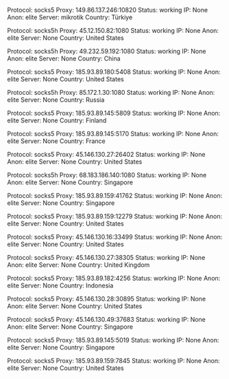 Protocol: socks5
Proxy: 149.86.137.246:10820
Status: working
IP: None
Anon: elite
Server: mikrotik
Country: Türkiye

Protocol: socks5h
Proxy: 45.12.150.82:1080
Status: working
IP: None
Anon: elite
Server: None
Country: United States

Protocol: socks5h
Proxy: 49.232.59.192:1080
Status: working
IP: None
Anon: elite
Server: None
Country: China

Protocol: socks5
Proxy: 185.93.89.180:5408
Status: working
IP: None
Anon: elite
Server: None
Country: United States

Protocol: socks5h
Proxy: 85.172.1.30:1080
Status: working
IP: None
Anon: elite
Server: None
Country: Russia

Protocol: socks5
Proxy: 185.93.89.145:5809
Status: working
IP: None
Anon: elite
Server: None
Country: Finland

Protocol: socks5
Proxy: 185.93.89.145:5170
Status: working
IP: None
Anon: elite
Server: None
Country: France

Protocol: socks5
Proxy: 45.146.130.27:26402
Status: working
IP: None
Anon: elite
Server: None
Country: United States

Protocol: socks5h
Proxy: 68.183.186.140:1080
Status: working
IP: None
Anon: elite
Server: None
Country: Singapore

Protocol: socks5
Proxy: 185.93.89.159:41762
Status: working
IP: None
Anon: elite
Server: None
Country: Singapore

Protocol: socks5
Proxy: 185.93.89.159:12279
Status: working
IP: None
Anon: elite
Server: None
Country: United States

Protocol: socks5
Proxy: 45.146.130.16:33499
Status: working
IP: None
Anon: elite
Server: None
Country: United States

Protocol: socks5
Proxy: 45.146.130.27:38305
Status: working
IP: None
Anon: elite
Server: None
Country: United Kingdom

Protocol: socks5
Proxy: 185.93.89.182:4256
Status: working
IP: None
Anon: elite
Server: None
Country: Indonesia

Protocol: socks5
Proxy: 45.146.130.28:30895
Status: working
IP: None
Anon: elite
Server: None
Country: United States

Protocol: socks5
Proxy: 45.146.130.49:37683
Status: working
IP: None
Anon: elite
Server: None
Country: Singapore

Protocol: socks5
Proxy: 185.93.89.145:5019
Status: working
IP: None
Anon: elite
Server: None
Country: Singapore

Protocol: socks5
Proxy: 185.93.89.159:7845
Status: working
IP: None
Anon: elite
Server: None
Country: United States

